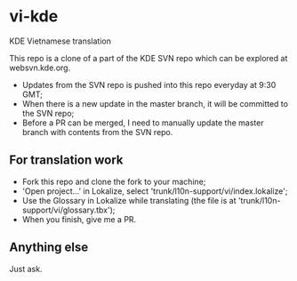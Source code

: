 # vi-kde
KDE Vietnamese translation

This repo is a clone of a part of the KDE SVN repo which can be explored at websvn.kde.org.
- Updates from the SVN repo is pushed into this repo everyday at 9:30 GMT;
- When there is a new update in the master branch, it will be committed to the SVN repo;
- Before a PR can be merged, I need to manually update the master branch with contents from the SVN repo.

## For translation work
- Fork this repo and clone the fork to your machine;
- 'Open project...' in Lokalize, select 'trunk/l10n-support/vi/index.lokalize';
- Use the Glossary in Lokalize while translating (the file is at 'trunk/l10n-support/vi/glossary.tbx');
- When you finish, give me a PR.

## Anything else
Just ask.
